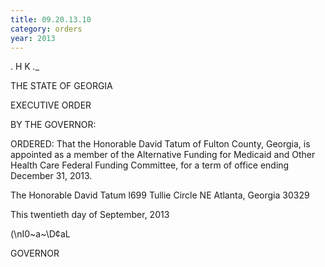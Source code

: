 ```yaml
---
title: 09.20.13.10
category: orders
year: 2013
---
```

 

. H K  _.__

THE STATE OF GEORGIA

EXECUTIVE ORDER

BY THE GOVERNOR:

ORDERED: That the Honorable David Tatum of Fulton County, Georgia, is
appointed as a member of the Alternative Funding for Medicaid and
Other Health Care Federal Funding Committee, for a term of office
ending December 31, 2013.

The Honorable David Tatum
l699 Tullie Circle NE
Atlanta, Georgia 30329

This twentieth day of September, 2013

\(\nI0~a~\D¢aL

GOVERNOR

